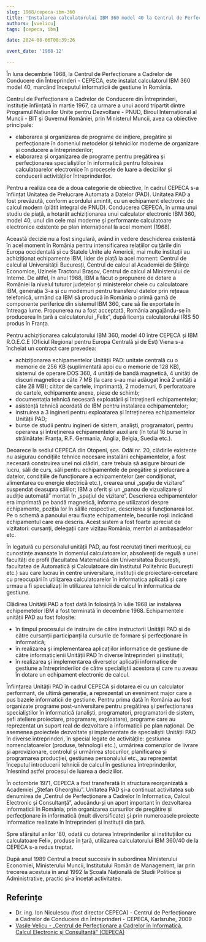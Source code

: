 ```yaml
---
slug: 1968/cepeca-ibm-360
title: 'Instalarea calculatorului IBM 360 model 40 la Centrul de Perfecționare a Cadrelor de Conducere din Întreprinderi - CEPECA'
authors: [vvelicu]
tags: [cepeca, ibm]

date: 2024-08-06T08:39:26

event_date: '1968-12'

---
```


În luna decembrie 1968, la Centrul de Perfecționare a Cadrelor de Conducere din Întreprinderi - CEPECA, este instalat calculatorul IBM 360 model 40, marcând începutul informaticii de gestiune în România.

<!-- truncate -->

Centrul de Perfecționare a Cadrelor de Conducere din Întreprinderi, instituție
înființată în martie 1967, ca urmare a unui acord tripartit dintre Programul Națiunilor Unite pentru Dezvoltare - PNUD, Biroul Internațional al Muncii - BIT și Guvernul României, prin Ministerul Muncii, avea ca obiective principale:

- elaborarea și organizarea de programe de inițiere, pregătire și perfecționare în domeniul metodelor și tehnicilor moderne de organizare și conducere a întreprinderilor;
- elaborarea și organizarea de programe pentru pregătirea și perfecționarea specialiștilor în informatică pentru folosirea calculatoarelor electronice în procesele de luare a deciziilor și conducerii activităților întreprinderilor.

Pentru a realiza cea de a doua categorie de obiective, în cadrul CEPECA s-a înființat Unitatea de Prelucrare Automata a Datelor (PAD). Unitatea PAD a fost prevăzută, conform acordului amintit, cu un echipament electronic de calcul modern (plătit integral de PNUD). Conducerea CEPECA, în urma unui studiu de piață, a hotarât achiziționarea unui calculator electronic IBM 360, model 40, unul din cele mai moderne și performante calculatoare electronice existente pe plan internațional la acel moment (1968).

Această decizie nu a fost singulară, având în vedere deschiderea existentă în acel moment în România pentru intensificarea relațiilor cu țările din Europa occidentală și cu Statele Unite ale Americii, mai multe instituții au achiziționat echipamente IBM, lider de piață la acel moment: Centrul de calcul al Universității Bucuresți, Centrul de calcul al Academiei de Științe Economice, Uzinele Tractorul Brașov, Centrul de calcul al Ministerului de Interne. De altfel, în anul 1968, IBM a făcut  o propunere de dotare a României la nivelul tuturor județelor și ministerelor cheie cu calculatoare IBM, generația 3-a și cu modemuri pentru transferul datelor prin rețeaua telefonică, urmând ca IBM să producă în România o primă gamă de componente periferice din sistemul IBM 360, care să fie exportate în întreaga lume. Propunerea nu a fost acceptată, România angajându-se în producerea în țară a calculatorului „Felix”, după licența calculatorului IRIS 50 produs în Franța.

Pentru achiziționarea calculatorului IBM 360, model 40 între CEPECA și IBM R.O.E.C.E (Oficiul Regional pentru Europa Centrală și de Est) Viena s-a încheiat un contract care prevedea:

- achiziționarea echipamentelor Unității PAD: unitate centrală cu o memorie de 256 KB (suplimentată apoi cu o memorie de 128 KB), sistemul de operare DOS 360, 4 unități de bandă magnetică, 4 unități de discuri magnetice a câte 7 MB (la care s-au mai adăugat încă 2 unități a câte 28 MB); cititor de cartele, imprimantă, 2 modemuri, 6 perforatoare de cartele, echipamente anexe, piese de schimb;
- documentația tehnică necesară exploatării și întreținerii echipamentelor;
- asistență tehnică acordată de IBM pentru instalarea echipamentelor;
- instruirea a 3 ingineri pentru exploatarea și întreținerea echipamentelor Unității PAD;
- burse de studii pentru ingineri de sistem, analiști, programatori, pentru operarea și întreținerea echipamentelor auxiliare (în total 16 burse în străinătate: Franța, R.F. Germania, Anglia, Belgia, Suedia etc.).

Deoarece la sediul CEPECA din Otopeni, șos. Odăi nr. 20, clădirile existente nu asigurau condițiile tehnice necesare instalării echipamentelor, a fost necesară construirea unei noi clădiri, care trebuia să asigure birouri de lucru, săli de curs, săli pentru echipamentele de pregătire și prelucrare a datelor, condițiile de funcționare a echipamentelor (aer condiționat, alimentarea cu energie electrică etc.), crearea unui „spațiu de vizitare” suspendat deasupra sălilor;
IBM a oferit și un „panou de vizualizare și audiție automată” montat în „spațiul de vizitare”. Descrierea echipamentelor era imprimată pe bandă magnetică, informa pe utilizatori despre echipamente, poziția lor în sălile respective, descrierea și funcționarea lor. Pe o schemă a panoului erau fixate echipamentele, becurile roșii indicând echipamentul care era descris. Acest sistem a fost foarte apreciat de vizitatori: cursanți, delegații care vizitau România, membri ai ambasadelor etc.

În legatură cu personalul unității PAD, au fost recrutați tineri merituoși, cu cunostințe avansate  în domeniul calculatoarelor, absolvenți de regulă a unei facultăți de profil (facultatea Matematică din Universitatea București, facultatea de Automatică și Calculatoare din Institutul Politehnic București etc.) sau care lucrau în centre universitare, instituții de proiectare-cercetare cu preocupări în utilizarea calculatoarelor în informatica aplicată și care urmau a fi specializați în utilizarea tehnicii de calcul în informatica de gestiune.

Clădirea Unității PAD a fost dată în folosință în iulie 1968 iar instalarea echipemetelor IBM a fost terminată în decembrie 1968.
Echipamentele unității PAD au fost folosite:

- în timpul procesului de instruire de către instructorii Unității PAD și de către cursanții participanți la cursurile de formare și perfecționare în informatică;
- în realizarea și implementarea aplicațiilor informatice de gestiune de către informaticienii Unității PAD în diverse întreprinderi și instituții;
- în realizarea și implementarea diverselor aplicații informatice de gestiune a întreprinderilor de către specialiștii acestora și care nu aveau în dotare un echipament electronic de calcul.

Înființarea Unității PAD în cadrul CEPECA și dotarea ei cu un calculator performant, de ultimă generație, a reprezentat un eveniment major care a pus bazele informaticii de gestiune. Pentru prima dată în România au fost organizate programe post-universitare pentru pregătirea și perfecționarea specialiștilor în informatică (analiști, programatori, programatori de sistem, șefi ateliere proiectare, programare, exploatare), programe care au reprezentat un suport real de dezvoltare a informaticii pe plan național. De asemenea proiectele dezvoltate și implementate de specialiștii Unității PAD în diverse întreprinderi, în special legate de activitățile: gestiunea nomenclatoarelor (produse, tehnologii etc.), urmărirea comenzilor de livrare și aprovizionare, controlul și urmărirea stocurilor, planificarea și programarea producției, gestiunea personalului etc., au reprezentat începutul introducerii tehnicii de calcul în gestiunea întreprinderilor, înlesnind astfel procesul de luarea a deciziilor.

În octombrie 1971, CEPECA a fost transferată în structura reorganizată a Academiei „Ștefan Gheorghiu”. Unitatea PAD și-a continuat activitatea sub denumirea de „Centrul de Perfecționare a Cadrelor în Informatica, Calcul Electronic și Consultanță”, aducându-și un aport important în dezvoltarea informaticii în România, prin organizarea cursurilor de pregătire și perfecționare în informatică (mult diversificate) și prin numeroasele proiecte informatice realizate în întreprinderi și instituții din țară.

Spre sfârșitul anilor '80, odată cu dotarea întreprinderilor și instituțiilor cu calculatoare Felix, produse în țară, utilizarea calculatorului IBM 360/40 de la CEPECA s-a redus treptat.

După anul 1989 Centrul a trecut succesiv în subordinea Ministerului Economiei, Ministerului Muncii, Institutului Român de Management, iar prin trecerea acestuia în anul 1992 la Școala Națională de Studii Politice și Administrative, practic și-a încetat activitatea.

## Referințe

- Dr. ing. Ion Niculescu (fost director CEPECA) - Centrul de Perfecționare a Cadrelor de Conducere din Întreprinderi - CEPECA, Karlsruhe, 2009
- [Vasile Velicu - „Centrul de Perfecționare a Cadrelor în Informatică, Calcul Electronic și Consultanță” (CEPECA)](/amintiri/2021/vvelicu-cepeca/)
